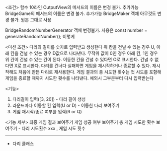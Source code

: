 <조건>
함수 10라인
OutputView의 메서드의 이름은 변경 불가. 추가가능
BridgeGame의 메서드의 이름은 변경 불가. 추가가능
BridgeMaker 객체 아무것도 변경 불가. 원본 그대로 사용

BridgeRandomNumberGenerator 객체 변경불가. 
사용은 const number = generateRandomNumber(); 이렇게

<미션 조건>
다리의 길이를 숫자로 입력받고 생성한다
위 칸을 건널 수 있는 경우 U, 아래 칸을 건널 수 있는 경우 D값으로 나타낸다.
무작위 값이 0인 경우 아래 칸, 1인 경우 위 칸이 건널 수 있는 칸이 된다.
이동한 칸을 건널 수 있다면 O로 표시한다. 건널 수 없다면 X로 표시한다.
다리를 건너다 실패하면 게임을 재시작하거나 종료할 수 있다.
재시작해도 처음에 만든 다리로 재사용한다.
게임 결과의 총 시도한 횟수는 첫 시도를 포함해 게임을 종료할 때까지 시도한 횟수를 나타낸다.
예외시 그부분부터 다시 입력받는다

<기능>

1. 다리길이 입력([3, 20]) -  다리 길이 생성
2. 라운드마다 이동할 칸 입력(U or D) - 이동한 다리 보여주기
3. 게임 재시작/종료 여부를 입력(R or Q)

<기능 세부>
최종 게임 결과 보여주기
게임 성공 여부 보여주기
총 게임 시도한 횟수 보여주기 - 다리 시도횟수 xxx , 게임 시도 횟수

-----------
- 다리 클래스